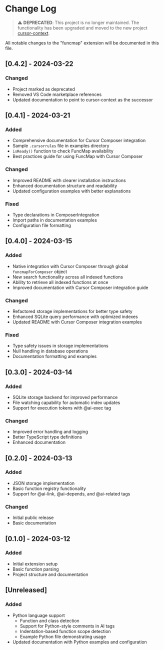 # Change Log

> ⚠️ **DEPRECATED**: This project is no longer maintained. The functionality has been upgraded and moved to the new project [cursor-context](https://github.com/cursor-ai/cursor-context).

All notable changes to the "funcmap" extension will be documented in this file.

## [0.4.2] - 2024-03-22

### Changed
- Project marked as deprecated
- Removed VS Code marketplace references
- Updated documentation to point to cursor-context as the successor

## [0.4.1] - 2024-03-21

### Added
- Comprehensive documentation for Cursor Composer integration
- Sample `.cursorrules` file in examples directory
- `isReady()` function to check FuncMap availability
- Best practices guide for using FuncMap with Cursor Composer

### Changed
- Improved README with clearer installation instructions
- Enhanced documentation structure and readability
- Updated configuration examples with better explanations

### Fixed
- Type declarations in ComposerIntegration
- Import paths in documentation examples
- Configuration file formatting

## [0.4.0] - 2024-03-15

### Added
- Native integration with Cursor Composer through global `funcmapForComposer` object
- New search functionality across all indexed functions
- Ability to retrieve all indexed functions at once
- Improved documentation with Cursor Composer integration guide

### Changed
- Refactored storage implementations for better type safety
- Enhanced SQLite query performance with optimized indexes
- Updated README with Cursor Composer integration examples

### Fixed
- Type safety issues in storage implementations
- Null handling in database operations
- Documentation formatting and examples

## [0.3.0] - 2024-03-14

### Added
- SQLite storage backend for improved performance
- File watching capability for automatic index updates
- Support for execution tokens with @ai-exec tag

### Changed
- Improved error handling and logging
- Better TypeScript type definitions
- Enhanced documentation

## [0.2.0] - 2024-03-13

### Added
- JSON storage implementation
- Basic function registry functionality
- Support for @ai-link, @ai-depends, and @ai-related tags

### Changed
- Initial public release
- Basic documentation

## [0.1.0] - 2024-03-12

### Added
- Initial extension setup
- Basic function parsing
- Project structure and documentation

## [Unreleased]

### Added
- Python language support
  - Function and class detection
  - Support for Python-style comments in AI tags
  - Indentation-based function scope detection
  - Example Python file demonstrating usage
- Updated documentation with Python examples and configuration 